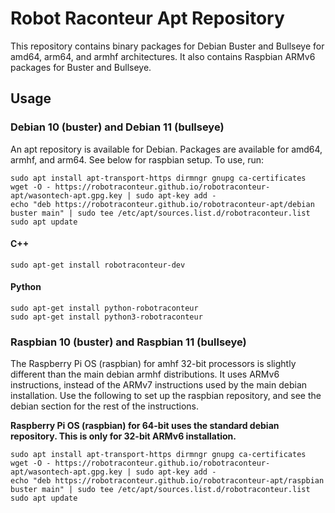 # Robot Raconteur Apt Repository

This repository contains binary packages for Debian Buster and Bullseye for amd64, arm64, and armhf architectures. It also contains Raspbian ARMv6 packages for Buster and Bullseye.

## Usage

### Debian 10 (buster) and Debian 11 (bullseye)

An apt repository is available for Debian. Packages are available for amd64, armhf, and arm64. See below for raspbian setup. To use, run:

```
sudo apt install apt-transport-https dirmngr gnupg ca-certificates
wget -O - https://robotraconteur.github.io/robotraconteur-apt/wasontech-apt.gpg.key | sudo apt-key add -
echo "deb https://robotraconteur.github.io/robotraconteur-apt/debian buster main" | sudo tee /etc/apt/sources.list.d/robotraconteur.list
sudo apt update
```

#### C++

```
sudo apt-get install robotraconteur-dev
```

#### Python
```
sudo apt-get install python-robotraconteur
sudo apt-get install python3-robotraconteur
```

### Raspbian 10 (buster) and Raspbian 11 (bullseye)

The Raspberry Pi OS (raspbian) for amhf 32-bit processors is slightly different than the main debian armhf distributions. It uses ARMv6 instructions, instead of the ARMv7 instructions used by the main debian installation. Use the following to set up the raspbian repository, and see the debian section for the rest of the instructions.

**Raspberry Pi OS (raspbian) for 64-bit uses the standard debian repository. This is only for 32-bit ARMv6 installation.**

```
sudo apt install apt-transport-https dirmngr gnupg ca-certificates
wget -O - https://robotraconteur.github.io/robotraconteur-apt/wasontech-apt.gpg.key | sudo apt-key add -
echo "deb https://robotraconteur.github.io/robotraconteur-apt/raspbian buster main" | sudo tee /etc/apt/sources.list.d/robotraconteur.list
sudo apt update
```
